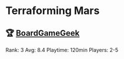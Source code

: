 # Terraforming Mars


## 🏆 [BoardGameGeek]
Rank: 3
Avg: 8.4
Playtime: 120min
Players: 2-5


[BoardGameGeek]: https://www.boardgamegeek.com/boardgame/167791/terraforming-mars
